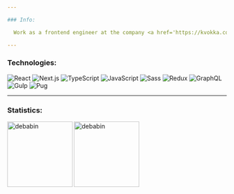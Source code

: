 ```yaml
---

### Info:

  Work as a frontend engineer at the company <a href='https://kvokka.com/'>kvokka</a>.

---
```



### Technologies:

![React](https://img.shields.io/badge/-React-20232A?style=flat&logo=react&logoColor=61DAFB)
![Next.js](https://img.shields.io/badge/-Next.js-000000?style=flat&logo=nextdotjs&logoColor=white)
![TypeScript](https://img.shields.io/badge/-TypeScript-3178C6?style=flat&logo=typescript&logoColor=white)
![JavaScript](https://img.shields.io/badge/-JavaScript-F7DF1E?style=flat&logo=javascript&logoColor=black)
![Sass](https://img.shields.io/badge/-Sass-CC6699?style=flat&logo=sass&logoColor=white)
![Redux](https://img.shields.io/badge/-Redux-764ABC?style=flat&logo=redux&logoColor=white)
![GraphQL](https://img.shields.io/badge/-GraphQL-E10098?style=flat&logo=graphql&logoColor=white)
![Gulp](https://img.shields.io/badge/-Gulp-CF4647?style=flat&logo=gulp&logoColor=white)
![Pug](https://img.shields.io/badge/-Pug-A86454?style=flat&logo=pug&logoColor=white)

---

### Statistics:

<div>
  <img src="https://github-readme-stats.vercel.app/api/top-langs?username=paintdrip&show_icons=true&locale=en&layout=compact&theme=gruvbox" alt="debabin" align="left" height="150px" />
  <img src="https://github-readme-stats.vercel.app/api?username=paintdrip&show_icons=true&theme=gruvbox&count_private=true&include_all_commits=true" alt="debabin" align="left" height="150px" />
</div>
